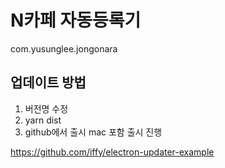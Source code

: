 # N카페 자동등록기 
com.yusunglee.jongonara

## 업데이트 방법
1. 버전명 수정
2. yarn dist
3. github에서 출시 mac 포함 출시 진행


https://github.com/iffy/electron-updater-example
